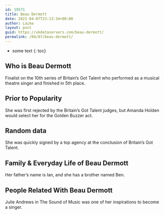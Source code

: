 ```yaml
---
id: 19571
title: Beau Dermott
date: 2021-04-07T23:13:34+00:00
author: Laima
layout: post
guid: https://ukdataservers.com/beau-dermott/
permalink: /04/07/beau-dermott/
---
```


* some text
{: toc}


## Who is Beau Dermott
                  
                  
                  
Finalist on the 10th series of Britain&#8217;s Got Talent who performed as a musical theatre singer and finished in 5th place.
                  
              
            
              
            
                
                
                
## Prior to Popularity
                  
                  
                  
She was first rejected by the Britain&#8217;s Got Talent judges, but Amanda Holden would select her for the Golden Buzzer act.
                  
              
            
              
            
                
                
                
## Random data
                  
                  
                  
She was quickly signed by a top agency at the conclusion of Britain&#8217;s Got Talent.
                  
              
            
              
            
                
                
                
## Family & Everyday Life of Beau Dermott
                  
                  
                  
Her father&#8217;s name is Ian, and she has a brother named Ben.
                  
              
            
              
            
                
                
                
## People Related With Beau Dermott
                  
                  
                  
Julie Andrews in The Sound of Music was one of her inspirations to become a singer.
                  
              
            
              
            
                
              
            
              
              
            
            
              
            
          
          
          